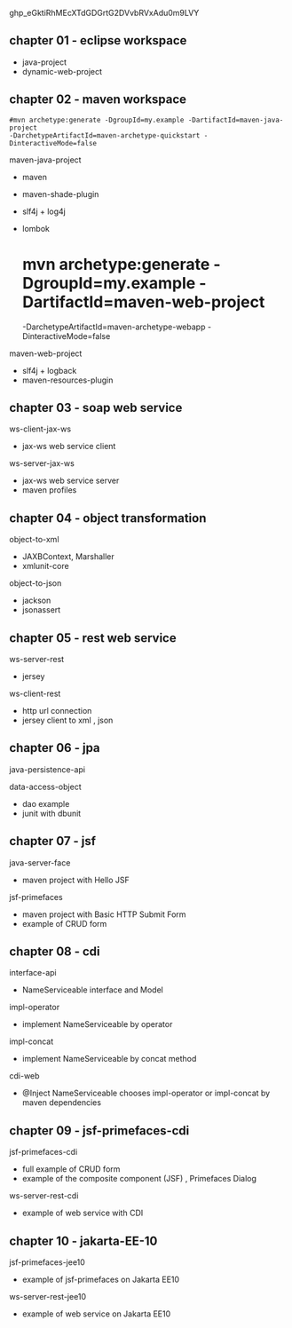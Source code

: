 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

## chapter 01 - eclipse workspace
- java-project
- dynamic-web-project

## chapter 02 - maven workspace

	#mvn archetype:generate -DgroupId=my.example -DartifactId=maven-java-project  
	-DarchetypeArtifactId=maven-archetype-quickstart -DinteractiveMode=false
	
maven-java-project
- maven
- maven-shade-plugin
- slf4j + log4j
- lombok

	# mvn archetype:generate -DgroupId=my.example -DartifactId=maven-web-project 
	 -DarchetypeArtifactId=maven-archetype-webapp -DinteractiveMode=false

maven-web-project
- slf4j + logback
- maven-resources-plugin

## chapter 03 - soap web service
ws-client-jax-ws
- jax-ws web service client

ws-server-jax-ws
- jax-ws web service server
- maven profiles

## chapter 04 - object transformation
object-to-xml
- JAXBContext, Marshaller
- xmlunit-core  

object-to-json
- jackson
- jsonassert

## chapter 05 - rest web service
ws-server-rest
- jersey

ws-client-rest
- http url connection
- jersey client to xml , json

## chapter 06 - jpa
java-persistence-api

data-access-object
- dao example
- junit with dbunit 

## chapter 07 - jsf
java-server-face
- maven project with Hello JSF

jsf-primefaces
- maven project with Basic HTTP Submit Form
- example of CRUD form

## chapter 08 - cdi
interface-api
- NameServiceable interface and Model

impl-operator
- implement NameServiceable by operator

impl-concat
- implement NameServiceable by concat method

cdi-web
- @Inject NameServiceable chooses impl-operator or impl-concat by maven dependencies

## chapter 09 - jsf-primefaces-cdi
jsf-primefaces-cdi
- full example of CRUD form
- example of the composite component (JSF) , Primefaces Dialog

ws-server-rest-cdi
- example of web service with CDI

## chapter 10 - jakarta-EE-10
jsf-primefaces-jee10
- example of jsf-primefaces on Jakarta EE10

ws-server-rest-jee10
- example of web service on Jakarta EE10

